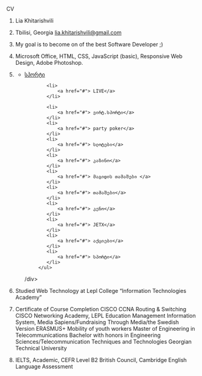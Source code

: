 CV
    
1. Lia Khitarishvili

2. Tbilisi, Georgia
   lia.khitarishvili@gmail.com
3. My goal is to become on of the best Software Developer ;)
4. Microsoft Office, HTML, CSS, JavaScript (basic), Responsive Web    
   Design, Adobe Photoshop.
5.  <div class="header2">
        <div class="lika">
            <ul>
                <li>
                    <a href="#"> სპორტი</a>
                </li>

                <li>
                    <a href="#"> LIVE</a>
                </li>

                <li>
                    <a href="#"> ვირტ.სპორტი</a>
                </li>
                <li>
                    <a href="#"> party poker</a>
                </li>
                <li>
                    <a href="#"> სლოტები</a>
                </li>
                <li>
                    <a href="#"> კაზინო</a>
                </li>
                <li>
                    <a href="#"> მაგიდის თამაშები </a>
                </li>
                <li>
                    <a href="#"> თამაშები</a>
                </li>
                <li>
                    <a href="#"> კენო</a>
                </li>
                <li>
                    <a href="#"> JETX</a>
                </li>
                <li>
                    <a href="#"> აქციები</a>
                </li>
                <li>
                    <a href="#"> სპორტი</a>
                </li>
             </ul>
       /div>
    </div>
 6. Studied Web Technology at Lepl College “Information Technologies
    Academy” 
 7. 
    Certificate of Course Completion CISCO CCNA Routing & Switching CISCO Networking Academy, LEPL Education Management Information System, Media Sapiens/Fundraising Through Media/the Swedish Version
    ERASMUS+ Mobility of youth workers
    Master of Engineering in Telecommunications
    Bachelor with honors in Engineering Sciences/Telecommunication Techniques and Technologies Georgian Technical University
8. IELTS, Academic, CEFR Level B2
   British Council, Cambridge English Language Assessment